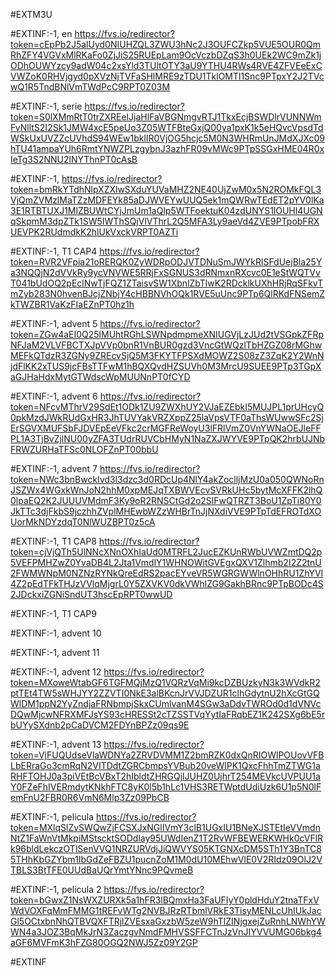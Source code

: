 #EXTM3U

#EXTINF:-1, en
https://fvs.io/redirector?token=cEpPb2J5alUyd0NIUHZQL3ZWU3hNc2J3OUFCZkp5VUE5OUR0QmRhZFY4VGVxMlRKaFo0ZjJiS25RUEpLam9OcVczbDZqS3h0UEk2WC9mZk1jODhOUWYzcy9adW04c2xsYld3TUltOTY3aU9YTHU4RWs4RVE4ZFVEeExCVWZoK0RHVjgyd0pXVzNjTVFaSHlMRE9zTDU1TklOMTl1Snc9PTpxY2J2TVcwQ1R5TndBNlVmTWdPcC9RPT0Z03M





#EXTINF:-1, serie
https://fvs.io/redirector?token=S0lXMmRtT0trZXREelJjaHlFaVBGNmgvRTJ1TkxEcjBSWDlrVUNNWmFvNlltS2I2Sk1JMW4xcE5peUo3Z05WTFBteGxjQ00ya1pxK1k5eHQvcVpsdTdWSkUxUVZZcUVhdS94WEw1bklIR0VjOG5hcjc5M0N3WHRmUnJMdXJXc09hTU41ampaYUh6RmtYNWZPLzgybnJ3azhFR09vMWc9PTpSSGxHME04R0xIeTg3S2NNU2lNYThnPT0cAsB


#EXTINF:-1, 
https://fvs.io/redirector?token=bmRkYTdhNlpXZXlwSXduYUVaMHZ2NE40UjZwM0x5N2ROMkFQL3VjQmZVMzlMaTZzMDFEYk85aDJWVEYwUUQ5ek1mQWRwTEdET2pYV0lKa3E1RTBTUXJ1MlZBUWtCYjJmUm1aQlp5WTFoektuK04zdUNYS1lOUHl4UGNqSkpmM3dpZTk1SW5IWThSQjVlVThrL2Q5MFA3Ly9aeVd4ZVE9PTpobFRXUEVPK2RUdmdkK2hlUkVxckVRPT0AZTi

#EXTINF:-1, T1 CAP4
https://fvs.io/redirector?token=RVR2VFpia21oRERQK0ZyWDRpODJVTDNuSmJWYkRlSFdUejBla25Ya3NQQjN2dVVkRy9ycVNVWE5RRjFxSGNUS3dRNmxnRXcvc0E1eStWQTVvT041bUdOQ2pEclNwTjFQZ1ZTaisvSW1XbnlZbTlwK2RDcklkUXhHRjRqSFkvTmZyb283N0hvenBJcjZNbjY4cHBBNVhOQk1RVE5uUnc9PTp6QlRKdFNSemZkTWZBR1VaKzFIaEZnPT0hz1h


#EXTINF:-1, advent 5
https://fvs.io/redirector?token=ZGw4aEI0Q25lMUhtRGhLSWNpdmpmeXNIUGVjLzJUd2tVSGpkZFRpNFJaM2VLVFBCTXJpVVp0bnR1VnBUR0gzd3VncGtWQzlTbHZGZ08rMGhwMEFkQTdzR3ZGNy9ZREcvSjQ5M3FKYTFPSXdMOWZ2S08zZ3ZqK2Y2WnNjdFlKK2xTUS9jcFBsTTFwM1hBQXQvdHZSUVh0M3MrcU9SUEE9PTp3TGpXaGJHaHdxMytGTWdscWpMUUNnPT0fCYD

#EXTINF:-1, advent 6
https://fvs.io/redirector?token=NFcvMThrV29SdEt1ODk1ZU9ZWXhUY2VJaEZEbkI5MUJPL1prUHcyQ0pkMzdJWkRUdGxHR3JhTUVYakVRZXppZ25laVpsVTF0aThsWUwwSFc2SjErSGVXMUFSbFJDVEpEeVFkc2crMGFReWoyU3lFRlVmZ0VnYWNaOEJleFFPL1A3TjBvZjlNU00yZFA3TUdrRUVCbHMyN1NaZXJWYVE9PTpQK2hrbUJNbFRWZURHaTFSc0NLOFZnPT00bbU


#EXTINF:-1, advent 7
https://fvs.io/redirector?token=NWc3bnBwckIvd3l3dzc3d0RDcUp4NlY4akZoclljMzU0a050QWNoRnJSZWx4WGxkWnJoN2hhM0xpMEJqTXBWVEcvSVRkUHc5bytMcXFFK2lhQ0lpaEQ2K2JUUUVMdmF3Ky9oR2RNSCtGd2o2SlFwQTRZT3BoU1ZpTi80Y0JkTTc3djFkbS9jczhhZVplMHEwbWZzWHBrTnJjNXdiVVE9PTpTdEFROTdXOUorMkNDYzdqT0NlWUZBPT0z5cA


#EXTINF:-1, T1 CAP8
https://fvs.io/redirector?token=cjVjQTh5UlNNcXNnOXhIaUd0MTRFL2JucEZKUnRWbUVWZmtDQ2p5VEFPMHZwZ0YvaDB4L2Jta1VmdlY1WHNOWitGVEgxQXV1Zlhmb2I2Z2tnU2FWMWNpM0NZNzRYNkQreEdRS2pacEYveVR5WGRGWWlnOHhRU1ZhYVI4Z2pEdTFkTHJzVVlqMjgrL0Y5ZXVKV0dkVWhlZG9GakhBRnc9PTpBODc4S2JDckxiZGNiSndUT3hscEpRPT0wwUD


#EXTINF:-1, T1 CAP9



#EXTINF:-1, advent 10



#EXTINF:-1, advent 11



#EXTINF:-1, advent 12
https://fvs.io/redirector?token=MXoweWtabGF6TGFMQjMzQ1VQRzVqMi9kcDZBUzkyN3k3WVdkR2ptTEt4TW5sWHJYY2ZZVTI0NkE3alBKcnJrVVJDZUR1clhGdytnU2hXcGtGQWlDM1ppN2YyZndjaFRNbmpjSkxCUmlvanM4SGw3aDdvTWROd0d1dVNVcDQwMjcwNFRXMFJsYS93cHRESSt2cTZSSTVqYytIaFRqbEZ1K242SXg6bE5rbUYySXdnb2pCaDVCM2FDYnBPZz09qs9E

#EXTINF:-1, advent 13
https://fvs.io/redirector?token=VjFUQUdseVlaWDNYa2ZRVDVMM1Z2bmRZK0dxQnRIOWlPOUovVFBLbERraGo3cmRqN2VITDdtZGRCbmpsYVBub20veWlPK1QxcFhhTmZTWG1aRHFTOHJ0a3piVEtBcVBxT2hIbldtZHRGQjlJUHZ0UjhrT254MEVkcUVPUU1aY0FZeFhIVERmdytKNkhFTC8yK0l5b1hLc1VHS3RETWptdUdiUzk6U1p5N0lFemFnU2FBR0R6VmN6Mlp3Zz09PbCB


#EXTINF:-1, pelicula
https://fvs.io/redirector?token=MXlqSlZvSWQwZjFCSXJxNGlIVmY3clB1UGxIU1BNeXJSTEtIeVVmdnNtZ1FaWnVtMkpiMStscktSODdlay95UWdIenZ1T2RvWFBEWERKWHk0cVFlRk96bldLekczOTlSenVVQ1NRZURVdjJiQWVYS05KTGNXcDM5STh1Y3BnTC85THhKbGZYbm1IbGdZeFBZU1pucnZoM1M0dU10MEhwVlE0V2RIdz09OlJ2VTBLS3BtTFE0UUdBaUQrYmtYNnc9PQvmeB


#EXTINF:-1, pelicula 2
https://fvs.io/redirector?token=bGwxZ1NsWXZURXk5a1hFR3lBQmxHa3FaUFIyY0pldHduY2tnaTFxVWdVOXFqMmFMMG1tREFvWTg2NVBJRzRTbmlVRkE3TisyMENLcUhIUkJacGl5OCtxbnNhQTBVQXFTRjlZVEsxaGxzbW5zeW9hTlZINjgxejZuRnhLNWhYWWN4a3JOZ3BqMkJrN3ZaczgvNmdFMHVSSFFCTnJzVnJIYVVUMG06bkg4aGF6MVFmK3hFZG80OGQ2NWJ5Zz09Y2GP


#EXTINF




